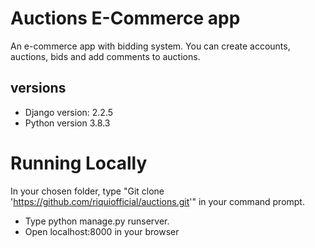 # Auctions E-Commerce app

An e-commerce app with bidding system. You can create accounts, auctions, bids and add comments to auctions.

## versions

- Django version: 2.2.5
- Python version 3.8.3

# Running Locally

In your chosen folder, type "Git clone 'https://github.com/riquiofficial/auctions.git'" in your command prompt.

- Type python manage.py runserver.
- Open localhost:8000 in your browser
